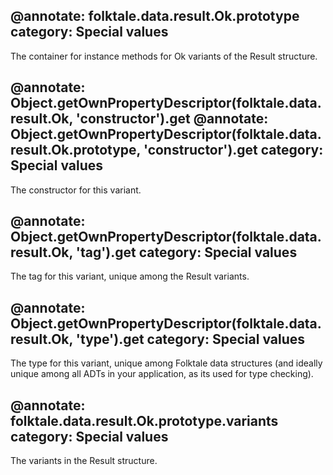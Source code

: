 @annotate: folktale.data.result.Ok.prototype
category: Special values
---

The container for instance methods for Ok variants of the Result structure.


@annotate: Object.getOwnPropertyDescriptor(folktale.data.result.Ok, 'constructor').get
@annotate: Object.getOwnPropertyDescriptor(folktale.data.result.Ok.prototype, 'constructor').get
category: Special values
---

The constructor for this variant.


@annotate: Object.getOwnPropertyDescriptor(folktale.data.result.Ok, 'tag').get
category: Special values
---

The tag for this variant, unique among the Result variants.


@annotate: Object.getOwnPropertyDescriptor(folktale.data.result.Ok, 'type').get
category: Special values
---

The type for this variant, unique among Folktale data structures (and ideally unique among all ADTs in your application, as its used for type checking).

@annotate: folktale.data.result.Ok.prototype.variants
category: Special values
---

The variants in the Result structure.